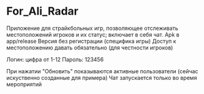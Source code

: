 # For_Ali_Radar
Приложение для страйкбольных игр, позволяющее отслеживать местоположений игроков и их статус; включает в себя чат.
Apk в app/release
Версия без регистрации (специфика игры)
Доступ к местоположению давать обязательно (для честности игроков)

Логин: цифра от 1-12
Пароль: 123456


При нажатии "Обновить" показываются активные пользователи (сейчас искуственно созданные для примера)
Чат запускается только во время мероприятий
